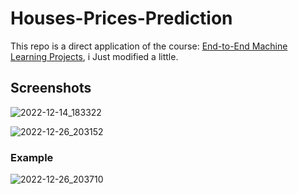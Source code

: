 # Houses-Prices-Prediction


This repo is a direct application of the course: [End-to-End Machine Learning Projects](https://www.udemy.com/course/full-machine-learning-projects/), i Just modified a little.

## Screenshots

![2022-12-14_183322](https://user-images.githubusercontent.com/65503195/207893637-054c171a-3b38-4739-b0fe-840ab1a6ba1b.png)



![2022-12-26_203152](https://user-images.githubusercontent.com/65503195/209572023-1d810d8d-42b3-4c6b-a0ae-bb5e194c3080.png)

### Example

![2022-12-26_203710](https://user-images.githubusercontent.com/65503195/209572213-bf18c5d2-80b7-42df-90cd-7d487a204be9.png)
